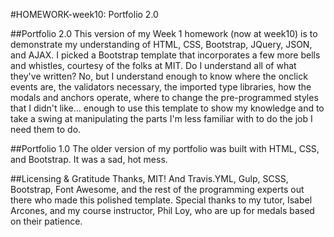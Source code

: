 #HOMEWORK-week10: Portfolio 2.0

##Portfolio 2.0
This version of my Week 1 homework (now at week10) is to demonstrate my understanding of HTML, CSS, Bootstrap, JQuery, JSON, and AJAX. I picked a Bootstrap template that incorporates a few more bells and whistles, courtesy of the folks at MIT. Do I understand all of what they've written? No, but I understand enough to know where the onclick events are, the validators necessary, the imported type libraries, how the modals and anchors operate, where to change the pre-programmed styles that I didn't like... enough to use this template to show my knowledge and to take a swing at manipulating the parts I'm less familiar with to do the job I need them to do.

##Portfolio 1.0
The older version of my portfolio was built with HTML, CSS, and Bootstrap. It was a sad, hot mess.

##Licensing & Gratitude
Thanks, MIT! And Travis.YML, Gulp, SCSS, Bootstrap, Font Awesome, and the rest of the programming experts out there who made this polished template. Special thanks to my tutor, Isabel Arcones, and my course instructor, Phil Loy, who are up for medals based on their patience.
